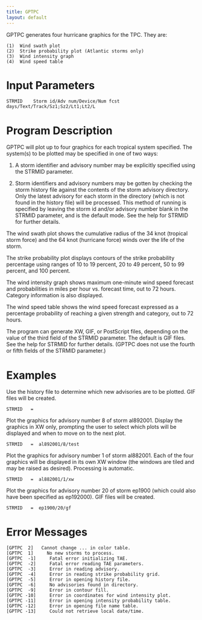```yaml
---
title: GPTPC
layout: default
---
```


GPTPC generates four hurricane graphics for the TPC.  They are:

	(1)  Wind swath plot
	(2)  Strike probability plot (Atlantic storms only)
	(3)  Wind intensity graph
	(4)  Wind speed table


# Input Parameters
 
	STRMID    Storm id/Adv num/Device/Num fcst days/Text/Track/Sz1;Sz2/Lt1;Lt2/L
 
 
# Program Description
 
GPTPC will plot up to four graphics for each tropical system
specified.  The system(s) to be plotted may be specified in one
of two ways:

1. A storm identifier and advisory number may be explicitly
specified using the STRMID parameter.

2. Storm identifiers and advisory numbers may be gotten by
checking the storm history file against the contents of
the storm advisory directory.  Only the latest advisory
for each storm in the directory (which is not found in the
history file) will be processed.  This method of running is
specified by leaving the storm id and/or advisory number
blank in the STRMID parameter, and is the default mode.
See the help for STRMID for further details.

The wind swath plot shows the cumulative radius of the 34 knot
(tropical storm force) and the 64 knot (hurricane force) winds
over the life of the storm.

The strike probability plot displays contours of the strike
probability percentage using ranges of 10 to 19 percent, 20 to
49 percent, 50 to 99 percent, and 100 percent.

The wind intensity graph shows maximum one-minute wind speed
forecast and probabilities in miles per hour vs. forecast time,
out to 72 hours.  Category information is also displayed.

The wind speed table shows the wind speed forecast expressed as a
percentage probability of reaching a given strength and category,
out to 72 hours.

The program can generate XW, GIF, or PostScript files, depending
on the value of the third field of the STRMID parameter.  The
default is GIF files.  See the help for STRMID for further details.
(GPTPC does not use the fourth or fifth fields of the STRMID
parameter.)

 
# Examples
 
Use the history file to determine which new advisories are to
	be plotted.  GIF files will be created.

	STRMID	 =

Plot the graphics for advisory number 8 of storm al892001.
Display the graphics in XW only, prompting the user to select
	which plots will be displayed and when to move on to the next
	plot.

	STRMID	 =  al892001/8/test

Plot the graphics for advisory number 1 of storm al882001.
	Each of the four graphics will be displayed in its own XW
	window (the windows are tiled and may be raised as desired).
	Processing is automatic.

	STRMID	 =  al882001/1/xw

Plot the graphics for advisory number 20 of storm ep1900 (which
	could also have been specified as ep192000).  GIF files will be
created.


	STRMID   =  ep1900/20/gf

# Error Messages
 
	[GPTPC  2]   Cannot change ... in color table.
	[GPTPC  1]     No new storms to process.
	[GPTPC  -1]     Fatal error initializing TAE.
	[GPTPC  -2]     Fatal error reading TAE parameters.
	[GPTPC  -3]     Error in reading advisory.
	[GPTPC  -4]     Error in reading strike probability grid.
	[GPTPC  -5]     Error in opening history file.
	[GPTPC  -6]     No advisories found in directory.
	[GPTPC  -9]     Error in contour fill.
	[GPTPC -10]     Error in coordinates for wind intensity plot.
	[GPTPC -11]     Error in opening intensity probability table.
	[GPTPC -12]     Error in opening file name table.
	[GPTPC -13]     Could not retrieve local date/time.
